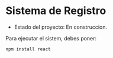 <h1> Sistema de Registro</h1>

- Estado del proyecto: En construccion.
  
Para ejecutar el sistem, debes poner:

```npm install react```
